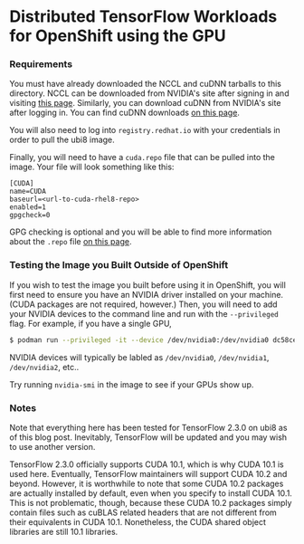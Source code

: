 # Distributed TensorFlow Workloads for OpenShift using the GPU

### Requirements

You must have already downloaded the NCCL and cuDNN tarballs to this directory. NCCL can be downloaded from NVIDIA's site after signing in and visiting [this page](https://developer.nvidia.com/nccl). Similarly, you can download cuDNN from NVIDIA's site after logging in. You can find cuDNN downloads [on this page](https://developer.nvidia.com/cudnn).

You will also need to log into `registry.redhat.io` with your credentials in order to pull the ubi8 image.

Finally, you will need to have a `cuda.repo` file that can be pulled into the image. Your file will look something like this:

```
[CUDA]
name=CUDA
baseurl=<url-to-cuda-rhel8-repo>
enabled=1
gpgcheck=0
```

GPG checking is optional and you will be able to find more information about the `.repo` file [on this page](https://developer.nvidia.com/cuda-downloads?target_os=Linux&target_arch=x86_64&target_distro=RHEL&target_version=8&target_type=rpmnetwork).


### Testing the Image you Built Outside of OpenShift

If you wish to test the image you built before using it in OpenShift, you will first need to ensure you have an NVIDIA driver installed on your machine. (CUDA packages are not required, however.) Then, you will need to add your NVIDIA devices to the command line and run with the `--privileged` flag. For example, if you have a single GPU,

```bash
$ podman run --privileged -it --device /dev/nvidia0:/dev/nvidia0 dc58ce12ff9dad /bin/bash
```

NVIDIA devices will typically be labled as `/dev/nvidia0`, `/dev/nvidia1`, `/dev/nvidia2`, etc..

Try running `nvidia-smi` in the image to see if your GPUs show up.

### Notes

Note that everything here has been tested for TensorFlow 2.3.0 on ubi8 as of this blog post. Inevitably, TensorFlow will be updated and you may wish to use another version.

TensorFlow 2.3.0 officially supports CUDA 10.1, which is why CUDA 10.1 is used here. Eventually, TensorFlow maintainers will support CUDA 10.2 and beyond. However, it is worthwhile to note that some CUDA 10.2 packages are actually installed by default, even when you specify to install CUDA 10.1. This is not problematic, though, because these CUDA 10.2 packages simply contain files such as cuBLAS related headers that are not different from their equivalents in CUDA 10.1. Nonetheless, the CUDA shared object libraries are still 10.1 libraries.
